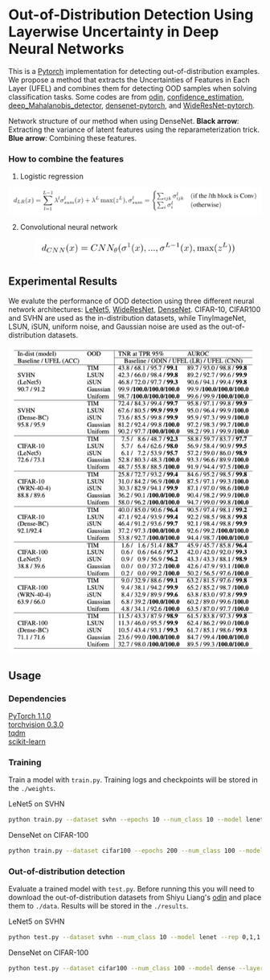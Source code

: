 # Out-of-Distribution Detection Using Layerwise Uncertainty in Deep Neural Networks

This is a [Pytorch](https://pytorch.org/get-started/locally/) implementation for detecting out-of-distribution examples.
We propose a method that extracts the Uncertainties of Features in Each Layer (UFEL) and combines them for detecting OOD samples when solving classification tasks.
Some codes are from [odin](https://github.com/facebookresearch/odin), [confidence_estimation](https://github.com/uoguelph-mlrg/confidence_estimation), [deep_Mahalanobis_detector](https://github.com/pokaxpoka/deep_Mahalanobis_detector), [densenet-pytorch](https://github.com/andreasveit/densenet-pytorch), and [WideResNet-pytorch](https://github.com/xternalz/WideResNet-pytorch).


Network structure of our method when using DenseNet. **Black arrow**: Extracting the variance of latent features using the reparameterization trick. **Blue arrow**: Combining these features.

### How to combine the features

1. Logistic regression

<p align="center">
<img src="./figures/LR.png" width="750">
</p>

2. Convolutional neural network

<p align="center">
<img src="./figures/CNN.png" width="400">
</p>

## Experimental Results
We evalute the performance of OOD detection using three different neural network architectures: [LeNet5](http://yann.lecun.com/exdb/publis/pdf/lecun-98.pdf), [WideResNet](https://arxiv.org/abs/1605.07146), [DenseNet](https://arxiv.org/abs/1608.06993). CIFAR-10, CIFAR100 and SVHN are used as the in-distribution datasets, while TinyImageNet, LSUN, iSUN, uniform noise, and Gaussian noise are used as the out-of-distribution datasets.

<p align="center">
<img src="./figures/result.png" width="700">
</p>

## Usage

### Dependencies
[PyTorch 1.1.0](http://pytorch.org/)  
[torchvision 0.3.0](http://pytorch.org/)  
[tqdm](https://pypi.python.org/pypi/tqdm)  
[scikit-learn](http://scikit-learn.org/stable/)  

### Training

Train a model with `train.py`. Training logs and checkpoints will be stored in the `./weights`.

LeNet5 on SVHN
```bash
python train.py --dataset svhn --epochs 10 --num_class 10 --model lenet --lr 0.0005 --rep 0,1,1
```

DenseNet on CIFAR-100
```bash
python train.py --dataset cifar100 --epochs 200 --num_class 100 --model dense --layer 100 --rep 1,1,1
```


### Out-of-distribution detection

Evaluate a trained model with `test.py`. Before running this you will need to download the out-of-distribution datasets from Shiyu Liang's [odin](https://github.com/ShiyuLiang/odin-pytorch#downloading--out-of-distribtion-datasets) and place them to `./data`.
Results will be stored in the `./results`.

LeNet5 on SVHN
```bash
python test.py --dataset svhn --num_class 10 --model lenet --rep 0,1,1
```

DenseNet on CIFAR-100
```bash
python test.py --dataset cifar100 --num_class 100 --model dense --layer 100 --rep 1,1,1
```
